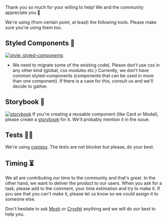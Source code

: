 Thank you so much for your willing to help! We and the community appreciate you 🖖

We're using (from certain point, at least) the following tools. Please make sure you're using them too.

## Styled Components 💅

[![style: styled-components](https://img.shields.io/badge/style-%F0%9F%92%85%20styled--components-orange.svg?colorB=daa357&colorA=db748e)](https://github.com/styled-components/styled-components)
 - We need to migrate some of the existing code).
Please don't use css in any other kind (global, css modules etc.)
Currently, we don't have common styled-components (components that can be used in more than one component).
If there is a case for this, consult us and we'll decide to gather.


## Storybook 📖

[![storybook](https://cdn.jsdelivr.net/gh/storybookjs/brand@master/badge/badge-storybook.svg)](https://mentors.codingcoach.io/sb/)
 If you're creating a reusable component (like Card or Modal), please create a <a href="https://mentors.codingcoach.io/sb/" target="_blank" />storybook</a> for it.
We'll probably mention it in the issue.


## Tests 🕵️‍♂️

We're using [cypress](https://www.cypress.io/). The tests are not blocker but please, do your best.

## Timing ⏳

We all are contributing our time to the community and that's great. In the other hand, we want to deliver the product to our users.
When you ask for a task, please add to the comment, your time estimation and try to make it.
If you see that you can't make it, please let us know so we could assign it to someone else. 

Don't hesitate to ask [Mosh](https://mentors.codingcoach.io/?name=Mosh+Feuchtwanger) or [Crysfel](https://mentors.codingcoach.io/?name=Crysfel+Villa) anything and we will do our best to help you.
